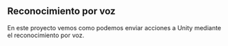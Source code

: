 ## Reconocimiento por voz

En este proyecto vemos como podemos enviar acciones a Unity mediante el reconocimiento por voz.
